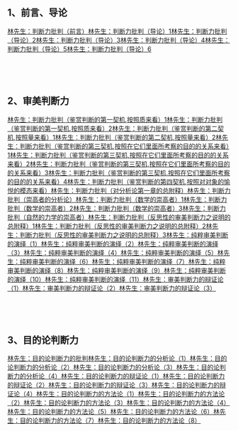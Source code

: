 <h2>1、前言、导论</h2><a href="https://zhuanlan.zhihu.com/p/272117238" data-draft-node="block" data-draft-type="link-card" data-image="https://pic1.zhimg.com/v2-a061d728a9fd044d847855a8fc9264ee_200x0.jpg?source=d16d100b" data-image-width="1080" data-image-height="1429" class="internal">林先生：判断力批判（前言）</a><a href="https://zhuanlan.zhihu.com/p/272790792" data-draft-node="block" data-draft-type="link-card" data-image="https://picx.zhimg.com/v2-a061d728a9fd044d847855a8fc9264ee_200x0.jpg?source=d16d100b" data-image-width="1080" data-image-height="1429" class="internal">林先生：判断力批判（导论）1</a><a href="https://zhuanlan.zhihu.com/p/273634033" data-draft-node="block" data-draft-type="link-card" data-image="https://picx.zhimg.com/v2-a061d728a9fd044d847855a8fc9264ee_200x0.jpg?source=d16d100b" data-image-width="1080" data-image-height="1429" class="internal">林先生：判断力批判（导论）2</a><a href="https://zhuanlan.zhihu.com/p/274726092" data-draft-node="block" data-draft-type="link-card" data-image="https://picx.zhimg.com/v2-a061d728a9fd044d847855a8fc9264ee_200x0.jpg?source=d16d100b" data-image-width="1080" data-image-height="1429" class="internal">林先生：判断力批判（导论）3</a><a href="https://zhuanlan.zhihu.com/p/276381069" data-draft-node="block" data-draft-type="link-card" data-image="https://pic1.zhimg.com/v2-a061d728a9fd044d847855a8fc9264ee_200x0.jpg?source=d16d100b" data-image-width="1080" data-image-height="1429" class="internal">林先生：判断力批判（导论）4</a><a href="https://zhuanlan.zhihu.com/p/278021221" data-draft-node="block" data-draft-type="link-card" data-image="https://pic1.zhimg.com/v2-a061d728a9fd044d847855a8fc9264ee_200x0.jpg?source=d16d100b" data-image-width="1080" data-image-height="1429" class="internal">林先生：判断力批判（导论）5</a><a href="https://zhuanlan.zhihu.com/p/279574163" data-draft-node="block" data-draft-type="link-card" data-image="https://pica.zhimg.com/v2-a061d728a9fd044d847855a8fc9264ee_200x0.jpg?source=d16d100b" data-image-width="1080" data-image-height="1429" class="internal">林先生：判断力批判（导论）6</a><p><br></p><p><br></p><h2>2、审美判断力</h2><a href="https://zhuanlan.zhihu.com/p/281736750" data-draft-node="block" data-draft-type="link-card" data-image="https://picx.zhimg.com/v2-a061d728a9fd044d847855a8fc9264ee_200x0.jpg?source=d16d100b" data-image-width="1080" data-image-height="1429" class="internal">林先生：判断力批判（鉴赏判断的第一契机,按照质来看）1</a><a href="https://zhuanlan.zhihu.com/p/281868367" data-draft-node="block" data-draft-type="link-card" data-image="https://pic1.zhimg.com/v2-a061d728a9fd044d847855a8fc9264ee_200x0.jpg?source=d16d100b" data-image-width="1080" data-image-height="1429" class="internal">林先生：判断力批判（鉴赏判断的第一契机,按照质来看）2</a><a href="https://zhuanlan.zhihu.com/p/289460370" data-draft-node="block" data-draft-type="link-card" data-image="https://pica.zhimg.com/v2-a061d728a9fd044d847855a8fc9264ee_200x0.jpg?source=d16d100b" data-image-width="1080" data-image-height="1429" class="internal">林先生：判断力批判（鉴赏判断的第二契机,按照量来看）1</a><a href="https://zhuanlan.zhihu.com/p/291966250" data-draft-node="block" data-draft-type="link-card" data-image="https://pica.zhimg.com/v2-a061d728a9fd044d847855a8fc9264ee_200x0.jpg?source=d16d100b" data-image-width="1080" data-image-height="1429" class="internal">林先生：判断力批判（鉴赏判断的第二契机,按照量来看）2</a><a href="https://zhuanlan.zhihu.com/p/293782191" data-draft-node="block" data-draft-type="link-card" data-image="https://pic1.zhimg.com/v2-a061d728a9fd044d847855a8fc9264ee_200x0.jpg?source=d16d100b" data-image-width="1080" data-image-height="1429" class="internal">林先生：判断力批判（鉴赏判断的第三契机,按照在它们里面所考察的目的的关系来看）1</a><a href="https://zhuanlan.zhihu.com/p/295381512" data-draft-node="block" data-draft-type="link-card" data-image="https://pica.zhimg.com/v2-a061d728a9fd044d847855a8fc9264ee_200x0.jpg?source=d16d100b" data-image-width="1080" data-image-height="1429" class="internal">林先生：判断力批判（鉴赏判断的第三契机,按照在它们里面所考察的目的的关系来看）2</a><a href="https://zhuanlan.zhihu.com/p/296821077" data-draft-node="block" data-draft-type="link-card" data-image="https://pic1.zhimg.com/v2-a061d728a9fd044d847855a8fc9264ee_200x0.jpg?source=d16d100b" data-image-width="1080" data-image-height="1429" class="internal">林先生：判断力批判（鉴赏判断的第三契机,按照在它们里面所考察的目的的关系来看）3</a><a href="https://zhuanlan.zhihu.com/p/299911116" data-draft-node="block" data-draft-type="link-card" data-image="https://pica.zhimg.com/v2-a061d728a9fd044d847855a8fc9264ee_200x0.jpg?source=d16d100b" data-image-width="1080" data-image-height="1429" class="internal">林先生：判断力批判（鉴赏判断的第三契机,按照在它们里面所考察的目的的关系来看）4</a><a href="https://zhuanlan.zhihu.com/p/301569770" data-draft-node="block" data-draft-type="link-card" data-image="https://picx.zhimg.com/v2-a061d728a9fd044d847855a8fc9264ee_200x0.jpg?source=d16d100b" data-image-width="1080" data-image-height="1429" class="internal">林先生：判断力批判（鉴赏判断的第四契机,按照对对象的愉悦的模态来看）</a><a href="https://zhuanlan.zhihu.com/p/304756012" data-draft-node="block" data-draft-type="link-card" data-image="https://pic1.zhimg.com/v2-a061d728a9fd044d847855a8fc9264ee_200x0.jpg?source=d16d100b" data-image-width="1080" data-image-height="1429" class="internal">林先生：判断力批判（对分析论第一章的总附释）</a><a href="https://zhuanlan.zhihu.com/p/306615046" data-draft-node="block" data-draft-type="link-card" data-image="https://pic1.zhimg.com/v2-a061d728a9fd044d847855a8fc9264ee_200x0.jpg?source=d16d100b" data-image-width="1080" data-image-height="1429" class="internal">林先生：判断力批判（崇高者的分析论）</a><a href="https://zhuanlan.zhihu.com/p/310101982" data-draft-node="block" data-draft-type="link-card" data-image="https://picx.zhimg.com/v2-a061d728a9fd044d847855a8fc9264ee_200x0.jpg?source=d16d100b" data-image-width="1080" data-image-height="1429" class="internal">林先生：判断力批判（数学的崇高者）1</a><a href="https://zhuanlan.zhihu.com/p/312083425" data-draft-node="block" data-draft-type="link-card" data-image="https://picx.zhimg.com/v2-a061d728a9fd044d847855a8fc9264ee_200x0.jpg?source=d16d100b" data-image-width="1080" data-image-height="1429" class="internal">林先生：判断力批判（数学的崇高者）2</a><a href="https://zhuanlan.zhihu.com/p/314173158" data-draft-node="block" data-draft-type="link-card" data-image="https://picx.zhimg.com/v2-a061d728a9fd044d847855a8fc9264ee_200x0.jpg?source=d16d100b" data-image-width="1080" data-image-height="1429" class="internal">林先生：判断力批判（数学的崇高者）3</a><a href="https://zhuanlan.zhihu.com/p/316021742" data-draft-node="block" data-draft-type="link-card" data-image="https://picx.zhimg.com/v2-a061d728a9fd044d847855a8fc9264ee_200x0.jpg?source=d16d100b" data-image-width="1080" data-image-height="1429" class="internal">林先生：判断力批判（自然的力学的崇高者）</a><a href="https://zhuanlan.zhihu.com/p/322330294" data-draft-node="block" data-draft-type="link-card" data-image="https://picx.zhimg.com/v2-a061d728a9fd044d847855a8fc9264ee_200x0.jpg?source=d16d100b" data-image-width="1080" data-image-height="1429" class="internal">林先生：判断力批判（反思性的审美判断力之说明的总附释）1</a><a href="https://zhuanlan.zhihu.com/p/324463380" data-draft-node="block" data-draft-type="link-card" data-image="https://pic1.zhimg.com/v2-a061d728a9fd044d847855a8fc9264ee_200x0.jpg?source=d16d100b" data-image-width="1080" data-image-height="1429" class="internal">林先生：判断力批判（反思性的审美判断力之说明的总附释）2</a><a href="https://zhuanlan.zhihu.com/p/326621247" data-draft-node="block" data-draft-type="link-card" data-image="https://picx.zhimg.com/v2-a061d728a9fd044d847855a8fc9264ee_200x0.jpg?source=d16d100b" data-image-width="1080" data-image-height="1429" class="internal">林先生：判断力批判（反思性的审美判断力之说明的总附释）3</a><a href="https://zhuanlan.zhihu.com/p/330690332" data-draft-node="block" data-draft-type="link-card" data-image="https://picx.zhimg.com/v2-a061d728a9fd044d847855a8fc9264ee_200x0.jpg?source=d16d100b" data-image-width="1080" data-image-height="1429" class="internal">林先生：纯粹审美判断的演绎（1）</a><a href="https://zhuanlan.zhihu.com/p/331806267" data-draft-node="block" data-draft-type="link-card" data-image="https://picx.zhimg.com/v2-a061d728a9fd044d847855a8fc9264ee_200x0.jpg?source=d16d100b" data-image-width="1080" data-image-height="1429" class="internal">林先生：纯粹审美判断的演绎（2）</a><a href="https://zhuanlan.zhihu.com/p/334736711" data-draft-node="block" data-draft-type="link-card" data-image="https://pica.zhimg.com/v2-a061d728a9fd044d847855a8fc9264ee_200x0.jpg?source=d16d100b" data-image-width="1080" data-image-height="1429" class="internal">林先生：纯粹审美判断的演绎（3）</a><a href="https://zhuanlan.zhihu.com/p/335237902" data-draft-node="block" data-draft-type="link-card" data-image="https://picx.zhimg.com/v2-a061d728a9fd044d847855a8fc9264ee_200x0.jpg?source=d16d100b" data-image-width="1080" data-image-height="1429" class="internal">林先生：纯粹审美判断的演绎（4）</a><a href="https://zhuanlan.zhihu.com/p/336646602" data-draft-node="block" data-draft-type="link-card" data-image="https://picx.zhimg.com/v2-a061d728a9fd044d847855a8fc9264ee_200x0.jpg?source=d16d100b" data-image-width="1080" data-image-height="1429" class="internal">林先生：纯粹审美判断的演绎（5）</a><a href="https://zhuanlan.zhihu.com/p/336911619" data-draft-node="block" data-draft-type="link-card" data-image="https://picx.zhimg.com/v2-a061d728a9fd044d847855a8fc9264ee_200x0.jpg?source=d16d100b" data-image-width="1080" data-image-height="1429" class="internal">林先生：纯粹审美判断的演绎（6）</a><a href="https://zhuanlan.zhihu.com/p/337177351" data-draft-node="block" data-draft-type="link-card" data-image="https://picx.zhimg.com/v2-a061d728a9fd044d847855a8fc9264ee_200x0.jpg?source=d16d100b" data-image-width="1080" data-image-height="1429" class="internal">林先生：纯粹审美判断的演绎（7）</a><a href="https://zhuanlan.zhihu.com/p/337183897" data-draft-node="block" data-draft-type="link-card" data-image="https://pic1.zhimg.com/v2-a061d728a9fd044d847855a8fc9264ee_200x0.jpg?source=d16d100b" data-image-width="1080" data-image-height="1429" class="internal">林先生：纯粹审美判断的演绎（8）</a><a href="https://zhuanlan.zhihu.com/p/338138213" data-draft-node="block" data-draft-type="link-card" data-image="https://picx.zhimg.com/v2-a061d728a9fd044d847855a8fc9264ee_200x0.jpg?source=d16d100b" data-image-width="1080" data-image-height="1429" class="internal">林先生：纯粹审美判断的演绎（9）</a><a href="https://zhuanlan.zhihu.com/p/338545547" data-draft-node="block" data-draft-type="link-card" data-image="https://picx.zhimg.com/v2-a061d728a9fd044d847855a8fc9264ee_200x0.jpg?source=d16d100b" data-image-width="1080" data-image-height="1429" class="internal">林先生：纯粹审美判断的演绎（10）</a><a href="https://zhuanlan.zhihu.com/p/338689074" data-draft-node="block" data-draft-type="link-card" data-image="https://picx.zhimg.com/v2-a061d728a9fd044d847855a8fc9264ee_200x0.jpg?source=d16d100b" data-image-width="1080" data-image-height="1429" class="internal">林先生：纯粹审美判断的演绎（11）</a><a href="https://zhuanlan.zhihu.com/p/339078855" data-draft-node="block" data-draft-type="link-card" data-image="https://pic1.zhimg.com/v2-a061d728a9fd044d847855a8fc9264ee_200x0.jpg?source=d16d100b" data-image-width="1080" data-image-height="1429" class="internal">林先生：审美判断力的辩证论（1）</a><a href="https://zhuanlan.zhihu.com/p/339579504" data-draft-node="block" data-draft-type="link-card" data-image="https://picx.zhimg.com/v2-a061d728a9fd044d847855a8fc9264ee_200x0.jpg?source=d16d100b" data-image-width="1080" data-image-height="1429" class="internal">林先生：审美判断力的辩证论（2）</a><a href="https://zhuanlan.zhihu.com/p/339780817" data-draft-node="block" data-draft-type="link-card" data-image="https://pica.zhimg.com/v2-a061d728a9fd044d847855a8fc9264ee_200x0.jpg?source=d16d100b" data-image-width="1080" data-image-height="1429" class="internal">林先生：审美判断力的辩证论（3）</a><p><br></p><p><br></p><h2>3、目的论判断力</h2><a href="https://zhuanlan.zhihu.com/p/339924389" data-draft-node="block" data-draft-type="link-card" data-image="https://pic1.zhimg.com/v2-a061d728a9fd044d847855a8fc9264ee_200x0.jpg?source=d16d100b" data-image-width="1080" data-image-height="1429" class="internal">林先生：目的论判断力的批判</a><a href="https://zhuanlan.zhihu.com/p/340195073" data-draft-node="block" data-draft-type="link-card" data-image="https://pic1.zhimg.com/v2-a061d728a9fd044d847855a8fc9264ee_200x0.jpg?source=d16d100b" data-image-width="1080" data-image-height="1429" class="internal">林先生：目的论判断力的分析论（1）</a><a href="https://zhuanlan.zhihu.com/p/340470529" data-draft-node="block" data-draft-type="link-card" data-image="https://picx.zhimg.com/v2-a061d728a9fd044d847855a8fc9264ee_200x0.jpg?source=d16d100b" data-image-width="1080" data-image-height="1429" class="internal">林先生：目的论判断力的分析论（2）</a><a href="https://zhuanlan.zhihu.com/p/340703245" data-draft-node="block" data-draft-type="link-card" data-image="https://pic1.zhimg.com/v2-a061d728a9fd044d847855a8fc9264ee_200x0.jpg?source=d16d100b" data-image-width="1080" data-image-height="1429" class="internal">林先生：目的论判断力的分析论（3）</a><a href="https://zhuanlan.zhihu.com/p/341185257" data-draft-node="block" data-draft-type="link-card" data-image="https://pic1.zhimg.com/v2-a061d728a9fd044d847855a8fc9264ee_200x0.jpg?source=d16d100b" data-image-width="1080" data-image-height="1429" class="internal">林先生：目的论判断力的分析论（4）</a><a href="https://zhuanlan.zhihu.com/p/341255728" data-draft-node="block" data-draft-type="link-card" data-image="https://picx.zhimg.com/v2-a061d728a9fd044d847855a8fc9264ee_200x0.jpg?source=d16d100b" data-image-width="1080" data-image-height="1429" class="internal">林先生：目的论判断力的辩证论（1）</a><a href="https://zhuanlan.zhihu.com/p/341402208" data-draft-node="block" data-draft-type="link-card" data-image="https://pic1.zhimg.com/v2-a061d728a9fd044d847855a8fc9264ee_200x0.jpg?source=d16d100b" data-image-width="1080" data-image-height="1429" class="internal">林先生：目的论判断力的辩证论（2）</a><a href="https://zhuanlan.zhihu.com/p/341566581" data-draft-node="block" data-draft-type="link-card" data-image="https://picx.zhimg.com/v2-a061d728a9fd044d847855a8fc9264ee_200x0.jpg?source=d16d100b" data-image-width="1080" data-image-height="1429" class="internal">林先生：目的论判断力的辩证论（3）</a><a href="https://zhuanlan.zhihu.com/p/341817692" data-draft-node="block" data-draft-type="link-card" data-image="https://picx.zhimg.com/v2-a061d728a9fd044d847855a8fc9264ee_200x0.jpg?source=d16d100b" data-image-width="1080" data-image-height="1429" class="internal">林先生：目的论判断力的辩证论（4）</a><a href="https://zhuanlan.zhihu.com/p/342094659" data-draft-node="block" data-draft-type="link-card" data-image="https://pic1.zhimg.com/v2-a061d728a9fd044d847855a8fc9264ee_200x0.jpg?source=d16d100b" data-image-width="1080" data-image-height="1429" class="internal">林先生：目的论判断力的方法论（1）</a><a href="https://zhuanlan.zhihu.com/p/342374653" data-draft-node="block" data-draft-type="link-card" data-image="https://pic1.zhimg.com/v2-a061d728a9fd044d847855a8fc9264ee_200x0.jpg?source=d16d100b" data-image-width="1080" data-image-height="1429" class="internal">林先生：目的论判断力的方法论（2）</a><a href="https://zhuanlan.zhihu.com/p/343096619" data-draft-node="block" data-draft-type="link-card" data-image="https://picx.zhimg.com/v2-a061d728a9fd044d847855a8fc9264ee_200x0.jpg?source=d16d100b" data-image-width="1080" data-image-height="1429" class="internal">林先生：目的论判断力的方法论（3）</a><a href="https://zhuanlan.zhihu.com/p/343261346" data-draft-node="block" data-draft-type="link-card" data-image="https://picx.zhimg.com/v2-a061d728a9fd044d847855a8fc9264ee_200x0.jpg?source=d16d100b" data-image-width="1080" data-image-height="1429" class="internal">林先生：目的论判断力的方法论（4）</a><a href="https://zhuanlan.zhihu.com/p/343528414" data-draft-node="block" data-draft-type="link-card" data-image="https://pica.zhimg.com/v2-a061d728a9fd044d847855a8fc9264ee_200x0.jpg?source=d16d100b" data-image-width="1080" data-image-height="1429" class="internal">林先生：目的论判断力的方法论（5）</a><a href="https://zhuanlan.zhihu.com/p/344335968" data-draft-node="block" data-draft-type="link-card" data-image="https://pic1.zhimg.com/v2-a061d728a9fd044d847855a8fc9264ee_200x0.jpg?source=d16d100b" data-image-width="1080" data-image-height="1429" class="internal">林先生：目的论判断力的方法论（6）</a><a href="https://zhuanlan.zhihu.com/p/344514912" data-draft-node="block" data-draft-type="link-card" data-image="https://picx.zhimg.com/v2-a061d728a9fd044d847855a8fc9264ee_200x0.jpg?source=d16d100b" data-image-width="1080" data-image-height="1429" class="internal">林先生：目的论判断力的方法论（7）</a><a href="https://zhuanlan.zhihu.com/p/344601679" data-draft-node="block" data-draft-type="link-card" data-image="https://picx.zhimg.com/v2-a061d728a9fd044d847855a8fc9264ee_200x0.jpg?source=d16d100b" data-image-width="1080" data-image-height="1429" class="internal">林先生：目的论判断力的方法论（8）</a><p></p>